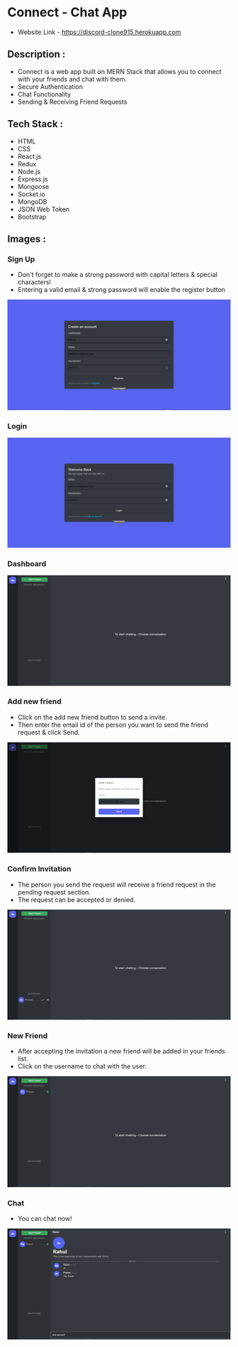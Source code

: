 # Connect - Chat App

- Website Link - https://discord-clone915.herokuapp.com

## Description :

- Connect is a web app built on MERN Stack that allows you to connect with your friends and chat with them.
- Secure Authentication
- Chat Functionality
- Sending & Receiving Friend Requests

## Tech Stack :

- HTML
- CSS
- React.js
- Redux
- Node.js
- Express.js
- Mongoose
- Socket.io
- MongoDB
- JSON Web Token
- Bootstrap

## **Images** :

### Sign Up

- Don't forget to make a strong password with capital letters & special characters!
- Entering a valid email & strong password will enable the register button

![Signup](./images/signup.png)

### Login

![Login](./images/login.png)

### Dashboard

![Dashboard](./images/dashboard.png)

### Add new friend

- Click on the add new friend button to send a invite.
- Then enter the email id of the person you want to send the friend request & click Send.

![Invite](./images/invite.png)

### Confirm Invitation

- The person you send the request will receive a friend request in the pending request section.
- The request can be accepted or denied.

![Invite](./images/confirm-invitation.png)

### New Friend

- After accepting the invitation a new friend will be added in your friends list.
- Click on the username to chat with the user.

![Invite](./images/new-friend.png)

### Chat

- You can chat now!

![Invite](./images/chat.png)
